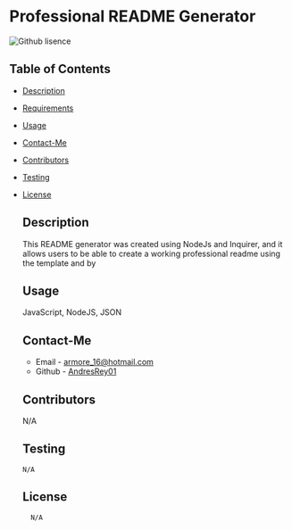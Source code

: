 # Professional README Generator
  ![Github lisence](https://img.shields.io/badge/license-none-yellowgreen.svg)
  ## Table of Contents
  * [Description](#description)
  * [Requirements](#requirements)
  * [Usage](#usage)
  * [Contact-Me](#contact-me)
  * [Contributors](#contributors)
  * [Testing](#testing)
  
* [License](#license)

  ## Description
  This README generator was created using NodeJs and Inquirer, and it allows users to be able to create a working professional readme using the template and by       
  ## Usage
  JavaScript, NodeJS, JSON
  ## Contact-Me
  * Email - armore_16@hotmail.com
  * Github - [AndresRey01](https://github.com/AndresRey01/)
  ## Contributors
  N/A
  ## Testing
  ```
  N/A
  ```
  ## License

        N/A  
